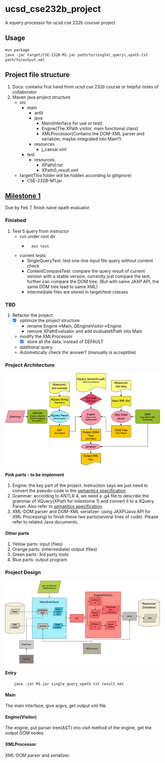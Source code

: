 # ucsd_cse232b_project
A xquery processor for ucsd cse 232b courser project

## Usage
	mvn package
	java -jar target/CSE-232B-M1.jar path/to/single\_query\_xpath.txt path/to/output.xml

## Project file structure
1. Docs: contains first hand from ucsd cse 232b course or helpful notes of collaborator
2. Maven java project structure
	- src
		- main
			- antlr
			- java
				- Main(Interface for use or test)
				- Engine(The XPath visitor, main functional class)
				- XMLProcessor(Contains the DOM-XML parser and serializer, maybe integrated into Main?)
			- resources
				- j_caesar.xml
		- test
			- resources
				- XPath0.txt
				- XPath0_result.xml
	- target(This folder will be hidden according to gitignore)
		- CSE-232B-M1.jar

## [Milestone 1](https://github.com/champion-chenpeng/ucsd_cse232b_xquery/milestone/1)
Due by Feb 7, finish naive xpath evaluator.

### Finished
1. Test 5 query from instructor
	- run under root dir
		- 		mvn test
	- current tests:
		- SingleQueryTest: test one-line input file query without content check
		- ContentCompareTest: compare the query result of current version with a stable version, currently just compare the text, further can compare the DOM tree. (But with same JAXP API, the same DOM tree lead to same XML)
		- intermediate files are stored in target/test-classes

### TBD
1. Refactor the project
	- [x] optimize the project structure
		- rename Engine->Main, QEngineVisitor->Engine
		- remove XPathEvaluator and add evaluateXPath into Main
	- modify the XMLProcessor
		- [x] store all the data, instead of DEFAULT
	- additional query
	- Autometically check the answer? (manually is acceptible)

### Project Architecture
![Project Architecture](Docs/Project_Architecture.png)
#### Pink parts - to be implement
1. Engine: the key part of the project. Instruction says we just need to convert the pseudo-code in the [semantics specification](Docs/Milestone12_xpath_semantics.pdf).
2. Grammar: according to ANTLR 4, we need a .g4 file to describe the grammar of XQuery(XPath for milestome 1) and convert it to a XQuery Parser. Also refer to [semantics specification](Docs/Milestone12_xpath_semantics.pdf).
3. XML-DOM parser and DOM-XML serializer: using JAXP(Java API for XML Processing) to finish these two parts(several lines of code). Please refer to related Java documents.
#### Other parts
1. Yellow parts: input (files)
2. Orange parts: (intermediate) output (files)
3. Green parts: 3rd party tools
4. Blue parts: output program

### Project Design
![Project Design](Docs/Project_Design.png)

#### Entry
		java -jar M1.jar single_query_xpath.txt result.xml

#### Main
The main interface, give argvs, get output xml file.

#### Engine(Visitor)
The engine, put parser tree(AST) into visit method of the engine, get the output DOM nodes.

#### XMLProcessor
XML-DOM parser and serializer.
